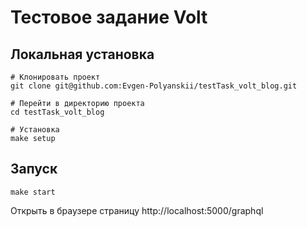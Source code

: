 # Тестовое задание Volt

## Локальная установка

```
# Клонировать проект
git clone git@github.com:Evgen-Polyanskii/testTask_volt_blog.git

# Перейти в директорию проекта
cd testTask_volt_blog

# Установка
make setup

```

## Запуск

```
make start
```
Открыть в браузере страницу http://localhost:5000/graphql

